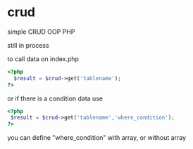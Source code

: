 # crud
simple CRUD OOP PHP

still in process


to call data on index.php
```php
<?php 
  $result = $crud->get('tablename');
?>
```
or if there is a condition data use
```php
<?php
 $result = $crud->get('tablename','where_condition');
?>
```
you can define "where_condition" with array, or without array

